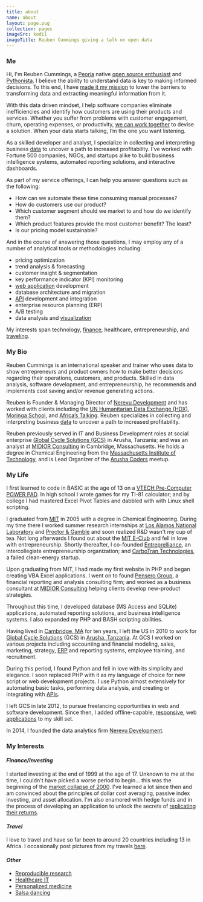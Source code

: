 ```yaml
---
title: about
name: about
layout: page.pug
collection: pages
imageSrc: kodi1
imageTitle: Reuben Cummings giving a talk on open data
---
```


### Me

Hi, I'm Reuben Cummings, a [Peoria](//goo.gl/maps/NdYAEhF1yBv) native [open source enthusiast](/blog/) and [Pythonista](/tagged/python/). I believe the ability to understand data is key to making informed decisions. To this end, I have [made it my mission](/portfolio/) to lower the barriers to transforming data and extracting meaningful information from it.

With this data driven mindset, I help software companies eliminate inefficiencies and identify how customers are using their products and services. Whether you suffer from problems with customer engagement, churn, operating expenses, or productivity, [we can work together](/contact/) to devise a solution. When your data starts talking, I’m the one you want listening.<!-- more -->

As a skilled developer and analyst, I specialize in collecting and interpreting business [data](/tagged/data/) to uncover a path to increased profitability. I've worked with Fortune 500 companies, NGOs, and startups alike to build business intelligence systems, automated reporting solutions, and interactive dashboards.

As part of my service offerings, I can help you answer questions such as the following:

  - How can we automate these time consuming manual processes?
  - How do customers use our product?
  - Which customer segment should we market to and how do we identify them?
  - Which product features provide the most customer benefit? The least?
  - Is our pricing model sustainable?

And in the course of answering those questions, I may employ any of a number of analytical tools or methodologies including:

  - pricing optimization
  - trend analysis & forecasting
  - customer insight & segmentation
  - key performance indicator (KPI) monitoring
  - [web application](/tagged/app/) development
  - database architecture and migration
  - [API](/tagged/api/) development and integration
  - enterprise resource planning (ERP)
  - A/B testing
  - data analysis and [visualization](/tagged/visualization/)

My interests span technology, [finance](/tagged/finance/), healthcare, entrepreneurship, and [traveling](/tagged/travel/).

### My Bio

Reuben Cummings is an international speaker and trainer who uses data to show entrepreneurs and product owners how to make better decisions regarding their operations, customers, and products. Skilled in data analysis, software development, and entrepreneurship, he recommends and implements cost saving and/or revenue generating actions.

Reuben is Founder & Managing Director of [Nerevu Development](//nerevu.com) and has worked with clients including the [UN Humanitarian Data Exchange (HDX)](//data.humdata.org), [Moringa School](//moringaschool.com), and [Africa’s Talking](//www.africastalking.com/). Reuben specializes in collecting and interpreting business [data](/tagged/data/) to uncover a path to increased profitability.

Reuben previously served in IT and Business Development roles at social enterprise [Global Cycle Solutions (GCS)](//www.gcstz.com) in Arusha, Tanzania; and was an analyst at [MIDIOR Consulting](//www.midior.com/) in Cambridge, Massachusetts. He holds a degree in Chemical Engineering from the [Massachusetts Institute of Technology](//web.mit.edu/), and is Lead Organizer of the [Arusha Coders](//groups.google.com/forum/#!forum/arusha-coders) meetup.

### My Life

I first learned to code in BASIC at the age of 13 on a [VTECH Pre-Computer POWER PAD](//www.google.com/search?q=vtech+pre+computer+powerpad). In high school I wrote games for my TI-81 calculator; and by college I had mastered Excel Pivot Tables and dabbled with with Linux shell scripting.

I graduated from [MIT](//web.mit.edu/) in 2005 with a degree in Chemical Engineering. During my time there I worked summer research internships at [Los Alamos National Laboratory](//www.lanl.gov) and [Proctor & Gamble](//www.pg.com) and soon realized R&D wasn't my cup of tea. Not long afterwards I found out about the [MIT E-Club](//web.mit.edu/e-club/) and fell in love with entrepreneurship. Shortly thereafter, I co-founded [Entreprelliance](//web.archive.org/web/20130531011213/http://entreprelliance.com/), an intercollegiate entrepreneurship organization; and [CarboTran Technologies](//www.google.com/search?q=carbotran+technologies), a failed clean-energy startup.

Upon graduating from MIT, I had made my first website in PHP and began creating VBA Excel applications. I went on to found [Pensero Group](//web.archive.org/web/20080328035051/http://www.pensero.com/), a financial reporting and analysis consulting firm; and worked as a business consultant at [MIDIOR Consulting](//www.midior.com/) helping clients develop new-product strategies.

Throughout this time, I developed database (MS Access and SQLite) applications, automated reporting solutions, and business intelligence systems. I also expanded my PHP and BASH scripting abilities.

Having lived in [Cambridge, MA](//en.wikipedia.org/wiki/Cambridge,_Massachusetts) for ten years, I left the US in 2010 to work for [Global Cycle Solutions](//www.gcstz.com) (GCS) in [Arusha, Tanzania](//en.wikipedia.org/wiki/Arusha). At GCS I worked on various projects including accounting and financial modeling, sales, marketing, strategy, [ERP](//en.wikipedia.org/wiki/Enterprise_resource_planning) and reporting systems, employee training, and recruitment.

During this period, I found Python and fell in love with its simplicity and elegance. I soon replaced PHP with it as my language of choice for new script or web development projects. I use Python almost extensively for automating basic tasks, performing data analysis, and creating or integrating with [APIs](/tagged/api/).

I left GCS in late 2012, to pursue freelancing opportunities in web and software development. Since then, I added offline-capable, [responsive](//en.wikipedia.org/wiki/Responsive_web_design), web [applications](/tagged/app/) to my skill set.

In 2014, I founded the data analytics firm [Nerevu Development](//nerevu.com).

### My Interests

#### _Finance/Investing_

I started investing at the end of 1999 at the age of 17. Unknown to me at the time, I couldn't have picked a worse period to begin… this was the beginning of the [market collapse of 2000](//en.wikipedia.org/wiki/Dot-com_bubble). I've learned a lot since then and am convinced about the principles of dollar cost averaging, passive index investing, and asset allocation. I'm also enamored with hedge funds and in the process of developing an application to unlock the secrets of [replicating their returns](//en.wikipedia.org/wiki/Hedge_fund_replication).

#### _Travel_

I love to travel and have so far been to around 20 countries including 13 in Africa. I occasionally post pictures from my travels [here](//www.flickr.com/photos/reubano/albums/72157623891823165).

#### _Other_

* [Reproducible research](//cran.r-project.org/web/views/ReproducibleResearch.html)
* [Healthcare IT](//en.wikipedia.org/wiki/Electronic_health_record)
* [Personalized medicine](//en.wikipedia.org/wiki/Personalized_medicine)
* [Salsa dancing](//www.google.com/search?q=Salsa&tbm=vid)
